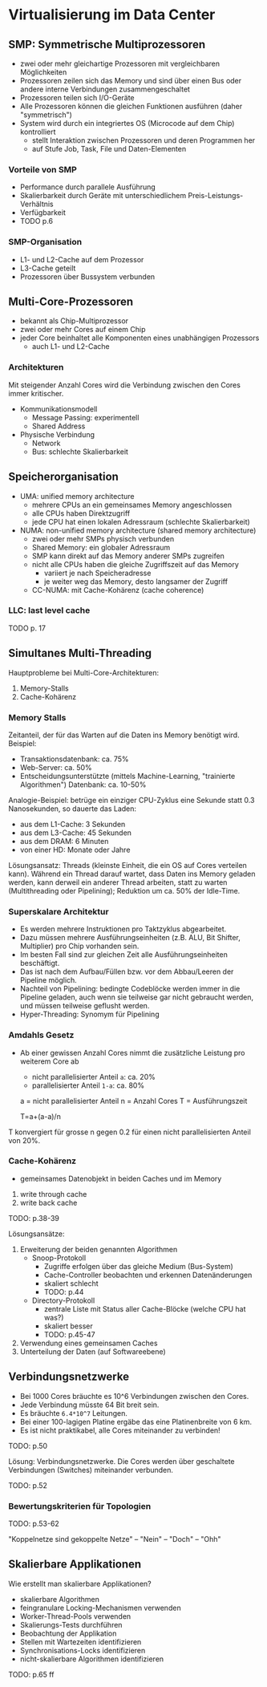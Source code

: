 # Virtualisierung im Data Center

## SMP: Symmetrische Multiprozessoren

- zwei oder mehr gleichartige Prozessoren mit vergleichbaren Möglichkeiten
- Prozessoren zeilen sich das Memory und sind über einen Bus oder andere interne
  Verbindungen zusammengeschaltet
- Prozessoren teilen sich I/O-Geräte
- Alle Prozessoren können die gleichen Funktionen ausführen (daher "symmetrisch")
- System wird durch ein integriertes OS (Microcode auf dem Chip) kontrolliert
    - stellt Interaktion zwischen Prozessoren und deren Programmen her
    - auf Stufe Job, Task, File und Daten-Elementen

### Vorteile von SMP

- Performance durch parallele Ausführung
- Skalierbarkeit durch Geräte mit unterschiedlichem Preis-Leistungs-Verhältnis
- Verfügbarkeit
- TODO p.6

### SMP-Organisation

- L1- und L2-Cache auf dem Prozessor
- L3-Cache geteilt
- Prozessoren über Bussystem verbunden

## Multi-Core-Prozessoren

- bekannt als Chip-Multiprozessor
- zwei oder mehr Cores auf einem Chip
- jeder Core beinhaltet alle Komponenten eines unabhängigen Prozessors
    - auch L1- und L2-Cache

### Architekturen

Mit steigender Anzahl Cores wird die Verbindung zwischen den Cores immer
kritischer.

- Kommunikationsmodell
    - Message Passing: experimentell
    - Shared Address
- Physische Verbindung
    - Network
    - Bus: schlechte Skalierbarkeit

## Speicherorganisation

- UMA: unified memory architecture
    - mehrere CPUs an ein gemeinsames Memory angeschlossen
    - alle CPUs haben Direktzugriff
    - jede CPU hat einen lokalen Adressraum (schlechte Skalierbarkeit)
- NUMA: non-unified memory architecture (shared memory architecture)
    - zwei oder mehr SMPs physisch verbunden
    - Shared Memory: ein globaler Adressraum
    - SMP kann direkt auf das Memory anderer SMPs zugreifen
    - nicht alle CPUs haben die gleiche Zugriffszeit auf das Memory
        - variiert je nach Speicheradresse
        - je weiter weg das Memory, desto langsamer der Zugriff
    - CC-NUMA: mit Cache-Kohärenz (cache coherence)

### LLC: last level cache

TODO p. 17

## Simultanes Multi-Threading

Hauptprobleme bei Multi-Core-Architekturen:

1. Memory-Stalls
2. Cache-Kohärenz

### Memory Stalls

Zeitanteil, der für das Warten auf die Daten ins Memory benötigt wird. Beispiel:

- Transaktionsdatenbank: ca. 75%
- Web-Server: ca. 50%
- Entscheidungsunterstützte (mittels Machine-Learning, "trainierte Algorithmen")
  Datenbank: ca. 10-50%

Analogie-Beispiel: betrüge ein einziger CPU-Zyklus eine Sekunde statt 0.3
Nanosekunden, so dauerte das Laden:

- aus dem L1-Cache: 3 Sekunden
- aus dem L3-Cache: 45 Sekunden
- aus dem DRAM: 6 Minuten
- von einer HD: Monate oder Jahre 

Lösungsansatz: Threads (kleinste Einheit, die ein OS auf Cores verteilen kann).
Während ein Thread darauf wartet, dass Daten ins Memory geladen werden, kann
derweil ein anderer Thread arbeiten, statt zu warten (Multithreading oder
Pipelining); Reduktion um ca. 50% der Idle-Time.

### Superskalare Architektur

- Es werden mehrere Instruktionen pro Taktzyklus abgearbeitet.
- Dazu müssen mehrere Ausführungseinheiten (z.B. ALU, Bit Shifter, Multiplier)
  pro Chip vorhanden sein.
- Im besten Fall sind zur gleichen Zeit alle Ausführungseinheiten beschäftigt.
- Das ist nach dem Aufbau/Füllen bzw. vor dem Abbau/Leeren der Pipeline möglich.
- Nachteil von Pipelining: bedingte Codeblöcke werden immer in die Pipeline
  geladen, auch wenn sie teilweise gar nicht gebraucht werden, und müssen
  teilweise geflusht werden.
- Hyper-Threading: Synomym für Pipelining

### Amdahls Gesetz

- Ab einer gewissen Anzahl Cores nimmt die zusätzliche Leistung pro weiterem
  Core ab
    - nicht parallelisierter Anteil `a`: ca. 20%
    - parallelisierter Anteil `1-a`: ca. 80%

    a = nicht parallelisierter Anteil
    n = Anzahl Cores
    T = Ausführungszeit

    T=a+(a-a)/n

T konvergiert für grosse n gegen 0.2 für einen nicht parallelisierten Anteil von
20%.

### Cache-Kohärenz

- gemeinsames Datenobjekt in beiden Caches und im Memory

1. write through cache
2. write back cache

TODO: p.38-39

Lösungsansätze:

1. Erweiterung der beiden genannten Algorithmen
    - Snoop-Protokoll
        - Zugriffe erfolgen über das gleiche Medium (Bus-System)
        - Cache-Controller beobachten und erkennen Datenänderungen
        - skaliert schlecht
        - TODO: p.44
    - Directory-Protokoll
        - zentrale Liste mit Status aller Cache-Blöcke (welche CPU hat was?)
        - skaliert besser
        - TODO: p.45-47
2. Verwendung eines gemeinsamen Caches
3. Unterteilung der Daten (auf Softwareebene)

## Verbindungsnetzwerke

- Bei 1000 Cores bräuchte es 10^6 Verbindungen zwischen den Cores.
- Jede Verbindung müsste 64 Bit breit sein.
- Es bräuchte `6.4*10^7` Leitungen.
- Bei einer 100-lagigen Platine ergäbe das eine Platinenbreite von 6 km.
- Es ist nicht praktikabel, alle Cores miteinander zu verbinden!

TODO: p.50

Lösung: Verbindungsnetzwerke. Die Cores werden über geschaltete Verbindungen
(Switches) miteinander verbunden.

TODO: p.52

### Bewertungskriterien für Topologien

TODO: p.53-62

"Koppelnetze sind gekoppelte Netze" – "Nein" – "Doch" – "Ohh"

## Skalierbare Applikationen

Wie erstellt man skalierbare Applikationen?

- skalierbare Algorithmen
- feingranulare Locking-Mechanismen verwenden
- Worker-Thread-Pools verwenden
- Skalierungs-Tests durchführen
- Beobachtung der Applikation
- Stellen mit Wartezeiten identifizieren
- Synchronisations-Locks identifizieren
- nicht-skalierbare Algorithmen identifizieren

TODO: p.65 ff
